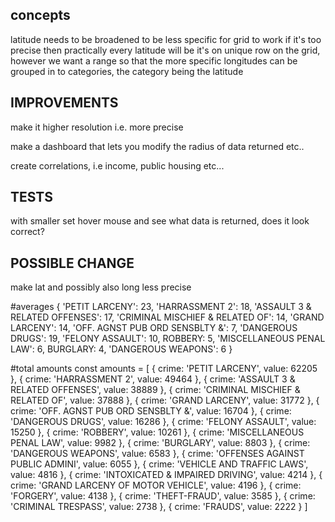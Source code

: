## concepts
latitude needs to be broadened to be less specific for grid to work
if it's too precise then practically every latitude will be it's on unique row on the grid,
however we want a range so that the more specific longitudes can be grouped in to categories, the category being the latitude

## IMPROVEMENTS
make it higher resolution i.e. more precise

make a dashboard that lets you modify the radius of data returned etc..

create correlations,  i.e income, public housing etc...

## TESTS
with smaller set hover mouse and see what data is returned, does it look correct?

## POSSIBLE CHANGE
make lat and possibly also long less precise


#averages
{ 'PETIT LARCENY': 23,
  'HARRASSMENT 2': 18,
  'ASSAULT 3 & RELATED OFFENSES': 17,
  'CRIMINAL MISCHIEF & RELATED OF': 14,
  'GRAND LARCENY': 14,
  'OFF. AGNST PUB ORD SENSBLTY &': 7,
  'DANGEROUS DRUGS': 19,
  'FELONY ASSAULT': 10,
  ROBBERY: 5,
  'MISCELLANEOUS PENAL LAW': 6,
  BURGLARY: 4,
  'DANGEROUS WEAPONS': 6 }

#total amounts
const amounts = [ { crime: 'PETIT LARCENY', value: 62205 },
{ crime: 'HARRASSMENT 2', value: 49464 },
{ crime: 'ASSAULT 3 & RELATED OFFENSES', value: 38889 },
{ crime: 'CRIMINAL MISCHIEF & RELATED OF', value: 37888 },
{ crime: 'GRAND LARCENY', value: 31772 },
{ crime: 'OFF. AGNST PUB ORD SENSBLTY &', value: 16704 },
{ crime: 'DANGEROUS DRUGS', value: 16286 },
{ crime: 'FELONY ASSAULT', value: 15250 },
{ crime: 'ROBBERY', value: 10261 },
{ crime: 'MISCELLANEOUS PENAL LAW', value: 9982 },
{ crime: 'BURGLARY', value: 8803 },
{ crime: 'DANGEROUS WEAPONS', value: 6583 },
{ crime: 'OFFENSES AGAINST PUBLIC ADMINI', value: 6055 },
{ crime: 'VEHICLE AND TRAFFIC LAWS', value: 4816 },
{ crime: 'INTOXICATED & IMPAIRED DRIVING', value: 4214 },
{ crime: 'GRAND LARCENY OF MOTOR VEHICLE', value: 4196 },
{ crime: 'FORGERY', value: 4138 },
{ crime: 'THEFT-FRAUD', value: 3585 },
{ crime: 'CRIMINAL TRESPASS', value: 2738 },
{ crime: 'FRAUDS', value: 2222 } ]
